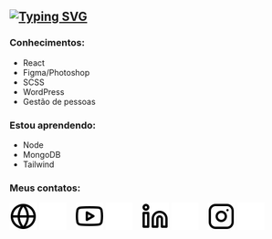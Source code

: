 ## [![Typing SVG](https://readme-typing-svg.herokuapp.com?font=Fira+Code&weight=300&size=50&duration=4000&pause=1000&color=01DFB2&center=false&vCenter=true&random=false&width=1000&lines=Hello%2C+meu+name+é+Felipe;Eu+tenho+21+anos;Eu+sou+Desenvolvedor+Web;Sou+do+Brasil;Bem-vindo:D%3A)](https://git.io/typing-svg)


### Conhecimentos:
- React
- Figma/Photoshop
- SCSS
- WordPress
- Gestão de pessoas

### Estou aprendendo:
- Node
- MongoDB
- Tailwind

### Meus contatos:
[![website](./img/globe-light.svg)](https://portifolio-felipe-beta.vercel.app/#gh-light-mode-only)
[![website](./img/globe-dark.svg)](https://portifolio-felipe-beta.vercel.app/#gh-dark-mode-only)
&nbsp;&nbsp;
[![website](./img/youtube-light.svg)](https://www.youtube.com/channel/UCfkeRU-zKCxu67YwgatcTrA#gh-light-mode-only)
[![website](./img/youtube-dark.svg)](https://www.youtube.com/channel/UCfkeRU-zKCxu67YwgatcTrA#gh-dark-mode-only)
&nbsp;&nbsp;
[![website](./img/linkedin-light.svg)](https://www.linkedin.com/in/felipe-pereira-dos-santos-a1a3b9207/#gh-light-mode-only)
[![website](./img/linkedin-dark.svg)](https://www.linkedin.com/in/felipe-pereira-dos-santos-a1a3b9207/#gh-dark-mode-only)
&nbsp;&nbsp;
[![website](./img/instagram-light.svg)](https://www.instagram.com/somente_ofelipe/#gh-light-mode-only)
[![website](./img/instagram-dark.svg)](https://www.instagram.com/somente_ofelipe/#gh-dark-mode-only)


<!--
[![Ashutosh's github activity graph](https://github-readme-activity-graph.vercel.app/graph?username=Tiodevs&bg_color=243755&color=ffffff&line=01dfb2&point=403d3d&area=true&hide_border=true)](https://github.com/ashutosh00710/github-readme-activity-graph)

![Top language used in my repos](https://github-readme-stats.vercel.app/api/top-langs/?username=Tiodevs&layout=compact&hide_title=2&card_width=300&bg_color=0D1117&title_color=E8E8E8&text_color=E8E8E8&border_color=E8E8E8)
-->



